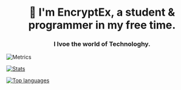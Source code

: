 <h1 align="center">👋 I'm EncryptEx, a student & programmer in my free time.</h1>
<h3 align="center">I lvoe the world of Technologhy.</h3>

![Metrics](https://metrics.lecoq.io/EncryptEx?template=classic&isocalendar=1&achievements=1&lines=1&traffic=1&activity=1&notable=1&isocalendar.duration=half-year&activity.limit=5&activity.load=300&activity.days=14&activity.visibility=all&activity.timestamps=false&activity.filter=all&achievements.threshold=C&achievements.secrets=true&achievements.display=detailed&achievements.limit=0&notable.from=organization&notable.repositories=false&notable.indepth=false&notable.types=commit&config.timezone=Europe/Madrid)

[![Stats](https://github-readme-stats.vercel.app/api?username=EncryptEx&show_icons=true&theme=transparent)](https://github.com/EncryptEx)


[![Top languages](https://github-readme-stats.vercel.app/api/top-langs/?username=encryptex&hide=shaderlab,Jupyter%20Notebook,hlsl&layout=compact&theme=transparent)](https://github.com/EncryptEx)
